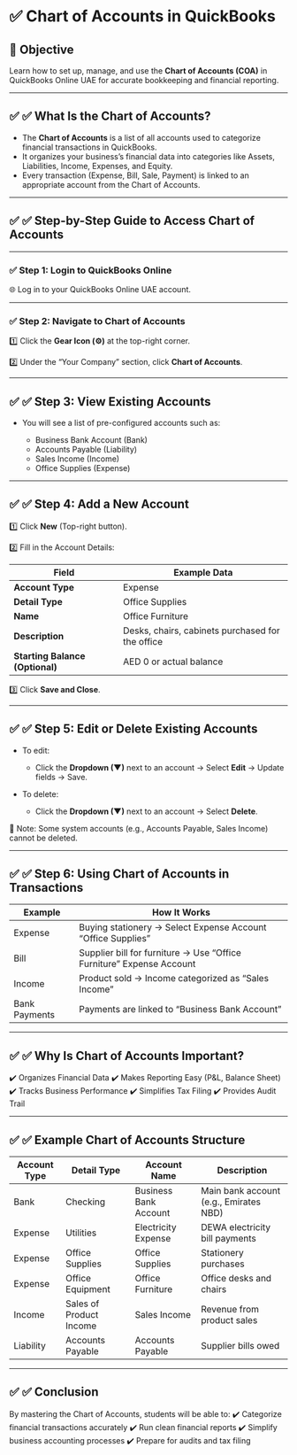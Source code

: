# ✅ Chart of Accounts in QuickBooks

## 🎯 **Objective**

Learn how to set up, manage, and use the **Chart of Accounts (COA)** in QuickBooks Online UAE for accurate bookkeeping and financial reporting.

---

## ✅ ✅ What Is the Chart of Accounts?

* The **Chart of Accounts** is a list of all accounts used to categorize financial transactions in QuickBooks.
* It organizes your business’s financial data into categories like Assets, Liabilities, Income, Expenses, and Equity.
* Every transaction (Expense, Bill, Sale, Payment) is linked to an appropriate account from the Chart of Accounts.

---

## ✅ ✅ Step-by-Step Guide to Access Chart of Accounts

---

### ✅ Step 1: Login to QuickBooks Online

🌐 Log in to your QuickBooks Online UAE account.

---

### ✅ Step 2: Navigate to Chart of Accounts

1️⃣ Click the **Gear Icon (⚙️)** at the top-right corner.

2️⃣ Under the “Your Company” section, click **Chart of Accounts**.

---

## ✅ ✅ Step 3: View Existing Accounts

* You will see a list of pre-configured accounts such as:

  * Business Bank Account (Bank)
  * Accounts Payable (Liability)
  * Sales Income (Income)
  * Office Supplies (Expense)

---

## ✅ ✅ Step 4: Add a New Account

1️⃣ Click **New** (Top-right button).

2️⃣ Fill in the Account Details:

| Field                           | Example Data                                     |
| ------------------------------- | ------------------------------------------------ |
| **Account Type**                | Expense                                          |
| **Detail Type**                 | Office Supplies                                  |
| **Name**                        | Office Furniture                                 |
| **Description**                 | Desks, chairs, cabinets purchased for the office |
| **Starting Balance (Optional)** | AED 0 or actual balance                          |

3️⃣ Click **Save and Close**.

---

## ✅ ✅ Step 5: Edit or Delete Existing Accounts

* To edit:

  * Click the **Dropdown (▼)** next to an account → Select **Edit** → Update fields → Save.

* To delete:

  * Click the **Dropdown (▼)** next to an account → Select **Delete**.

📌 Note: Some system accounts (e.g., Accounts Payable, Sales Income) cannot be deleted.

---

## ✅ ✅ Step 6: Using Chart of Accounts in Transactions

| Example       | How It Works                                                         |
| ------------- | -------------------------------------------------------------------- |
| Expense       | Buying stationery → Select Expense Account “Office Supplies”         |
| Bill          | Supplier bill for furniture → Use “Office Furniture” Expense Account |
| Income        | Product sold → Income categorized as “Sales Income”                  |
| Bank Payments | Payments are linked to “Business Bank Account”                       |

---

## ✅ ✅ Why Is Chart of Accounts Important?

✔️ Organizes Financial Data
✔️ Makes Reporting Easy (P\&L, Balance Sheet)
✔️ Tracks Business Performance
✔️ Simplifies Tax Filing
✔️ Provides Audit Trail

---

## ✅ ✅ Example Chart of Accounts Structure

| Account Type | Detail Type             | Account Name          | Description                            |
| ------------ | ----------------------- | --------------------- | -------------------------------------- |
| Bank         | Checking                | Business Bank Account | Main bank account (e.g., Emirates NBD) |
| Expense      | Utilities               | Electricity Expense   | DEWA electricity bill payments         |
| Expense      | Office Supplies         | Office Supplies       | Stationery purchases                   |
| Expense      | Office Equipment        | Office Furniture      | Office desks and chairs                |
| Income       | Sales of Product Income | Sales Income          | Revenue from product sales             |
| Liability    | Accounts Payable        | Accounts Payable      | Supplier bills owed                    |

---

## ✅ ✅ Conclusion

By mastering the Chart of Accounts, students will be able to:
✔️ Categorize financial transactions accurately
✔️ Run clean financial reports
✔️ Simplify business accounting processes
✔️ Prepare for audits and tax filing